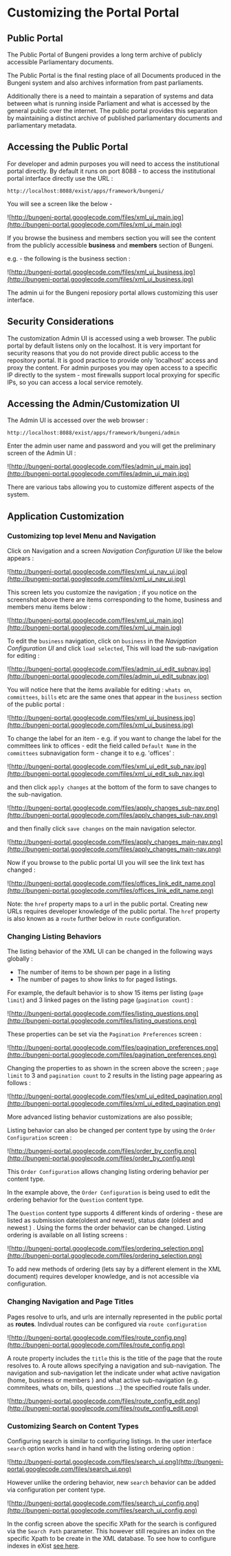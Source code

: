 
# Customizing the Portal Portal

## Public Portal

The Public Portal of Bungeni provides a long term archive of publicly accessible Parliamentary documents.

The Public Portal is the final resting place of all Documents produced in the Bungeni system and also archives information from past parliaments.

Additionally there is a need to maintain a separation of systems and data between what is running inside Parliament and what is accessed by the general public over the internet. The public portal provides this separation by maintaining a distinct archive of published parliamentary documents and parliamentary metadata.


## Accessing the Public Portal

For developer and admin purposes you will need to access the institutional portal directly. By default it runs on port 8088 - to access the institutional portal interface directly use the URL :

```
http://localhost:8088/exist/apps/framework/bungeni/
```

You will see a screen like the below -

![http://bungeni-portal.googlecode.com/files/xml_ui_main.jpg](http://bungeni-portal.googlecode.com/files/xml_ui_main.jpg)


If you browse the business and members section you will see the content from the publicly accessible **business** and **members** section of Bungeni.

e.g. - the following is the business section :

![http://bungeni-portal.googlecode.com/files/xml_ui_business.jpg](http://bungeni-portal.googlecode.com/files/xml_ui_business.jpg)

The admin ui for the Bungeni reposiory portal allows customizing this user interface.


## Security Considerations

The customization Admin UI is accessed using a web browser. The public portal by default listens only on the localhost. It is very important for security reasons that you do not provide direct public access to the repository portal. It is good practice to provide only 'localhost' access and proxy the content. For admin purposes you may open access to a specific IP directly to the system - most firewalls support local proxying for specific IPs, so you can access a local service remotely.

## Accessing the Admin/Customization UI


The Admin UI is accessed over the web browser :

```
http://localhost:8088/exist/apps/framework/bungeni/admin
```

Enter the admin user name and password and you will get the preliminary screen of the Admin UI :

![http://bungeni-portal.googlecode.com/files/admin_ui_main.jpg](http://bungeni-portal.googlecode.com/files/admin_ui_main.jpg)

There are various tabs allowing you to customize different aspects of the system.


## Application Customization

### Customizing top level Menu and Navigation

Click on Navigation and a screen _Navigation Configuration UI_ like the below appears :

![http://bungeni-portal.googlecode.com/files/xml_ui_nav_ui.jpg](http://bungeni-portal.googlecode.com/files/xml_ui_nav_ui.jpg)

This screen lets you customize the navigation ; if you notice on the screenshot above there are items corresponding to the home, business and members menu items below :

![http://bungeni-portal.googlecode.com/files/xml_ui_main.jpg](http://bungeni-portal.googlecode.com/files/xml_ui_main.jpg)

To edit the `business` navigation, click on `business` in the _Navigation Configuration UI_ and click `load selected`, This will load the sub-navigation for editing :

![http://bungeni-portal.googlecode.com/files/admin_ui_edit_subnav.jpg](http://bungeni-portal.googlecode.com/files/admin_ui_edit_subnav.jpg)

You will notice here that the items available for editing : `whats on`, `committees`, `bills` etc are the same ones that appear in the `business` section of the public portal :

![http://bungeni-portal.googlecode.com/files/xml_ui_business.jpg](http://bungeni-portal.googlecode.com/files/xml_ui_business.jpg)

To change the label for an item - e.g. if you want to change the label for the committees link to offices - edit the field called `Default Name` in the `committees` subnavigation form - change it to e.g. 'offices' :

![http://bungeni-portal.googlecode.com/files/xml_ui_edit_sub_nav.jpg](http://bungeni-portal.googlecode.com/files/xml_ui_edit_sub_nav.jpg)

and then click `apply changes` at the bottom of the form to save changes to the sub-navigation.

![http://bungeni-portal.googlecode.com/files/apply_changes_sub-nav.png](http://bungeni-portal.googlecode.com/files/apply_changes_sub-nav.png)

and then finally click `save changes` on the main navigation selector.

![http://bungeni-portal.googlecode.com/files/apply_changes_main-nav.png](http://bungeni-portal.googlecode.com/files/apply_changes_main-nav.png)

Now if you browse to the public portal UI you will see the link text has changed :

![http://bungeni-portal.googlecode.com/files/offices_link_edit_name.png](http://bungeni-portal.googlecode.com/files/offices_link_edit_name.png)

Note: the `href` property maps to a url in the public portal. Creating new URLs requires developer knowledge of the public portal. The `href` property is also known as a `route` further below in `route` configuration.

### Changing Listing Behaviors

The listing behavior of the XML UI can be changed in the following ways globally :
  * The number of items to be shown per page in a listing
  * The number of pages to show links to for paged listings.

For example, the default behavior is to show 15 items per listing (`page limit`) and 3 linked pages on the listing page (`pagination count`) :

![http://bungeni-portal.googlecode.com/files/listing_questions.png](http://bungeni-portal.googlecode.com/files/listing_questions.png)

These properties can be set via the `Pagination Preferences` screen :

![http://bungeni-portal.googlecode.com/files/pagination_preferences.png](http://bungeni-portal.googlecode.com/files/pagination_preferences.png)

Changing the properties to as shown in the screen above the screen ; `page limit` to 3 and `pagination count` to 2 results in the listing page appearing as follows :

![http://bungeni-portal.googlecode.com/files/xml_ui_edited_pagination.png](http://bungeni-portal.googlecode.com/files/xml_ui_edited_pagination.png)

More advanced listing behavior customizations are also possible;

Listing behavior can also be changed per content type by using the `Order Configuration` screen :

![http://bungeni-portal.googlecode.com/files/order_by_config.png](http://bungeni-portal.googlecode.com/files/order_by_config.png)

This `Order Configuration` allows changing listing ordering behavior per content type.

In the example above, the `Order Configuration` is being used to edit the ordering behavior for the `Question` content type.

The `Question` content type supports 4 different kinds of ordering - these are listed as submission date(oldest and newest), status date (oldest and newest ) . Using the forms the order behavior can be changed. Listing ordering is available on all listing screens :

![http://bungeni-portal.googlecode.com/files/ordering_selection.png](http://bungeni-portal.googlecode.com/files/ordering_selection.png)

To add new methods of ordering (lets say by a different element in the XML document) requires developer knowledge, and is not accessible via configuration.

### Changing Navigation and Page Titles

Pages resolve to urls, and urls are internally represented in the public portal as **routes**.
Indivdual routes can be configured via `route configuration`

![http://bungeni-portal.googlecode.com/files/route_config.png](http://bungeni-portal.googlecode.com/files/route_config.png)

A route property includes the `title` this is the title of the page that the route resolves to.
A route allows specifying a navigation and sub-navigation. The navigation and sub-navigation let the indicate under what active navigation (home, business or members ) and what active sub-navigation (e.g. commitees, whats on, bills, questions ...) the specified route falls under.

![http://bungeni-portal.googlecode.com/files/route_config_edit.png](http://bungeni-portal.googlecode.com/files/route_config_edit.png)

### Customizing Search on Content Types

Configuring search is similar to configuring listings. In the user interface `search` option works hand in hand with the listing ordering option :

![http://bungeni-portal.googlecode.com/files/search_ui.png](http://bungeni-portal.googlecode.com/files/search_ui.png)

However unlike the ordering behavior, new `search` behavior can be added via configuration per content type.

![http://bungeni-portal.googlecode.com/files/search_ui_config.png](http://bungeni-portal.googlecode.com/files/search_ui_config.png)

In the config screen above the specific XPath for the search is configured via the `Search Path` parameter.
This however still requires an index on the specific Xpath to be create in the XML database. To see how to configure indexes in eXist [see here](http://www.exist-db.org/exist/indexing.xml#idxconf).


